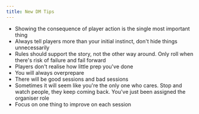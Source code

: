 ```yaml
---
title: New DM Tips
---
```




- Showing the consequence of player action is the single most important thing
- Always tell players more than your initial instinct, don't hide things unnecessarily
- Rules should support the story, not the other way around. Only roll when there's risk of failure and fail forward
- Players don't realise how little prep you've done
- You will always overprepare
- There will be good sessions and bad sessions
- Sometimes it will seem like you're the only one who cares. Stop and watch people, they keep coming back. You've just been assigned the organiser role
- Focus on one thing to improve on each session
